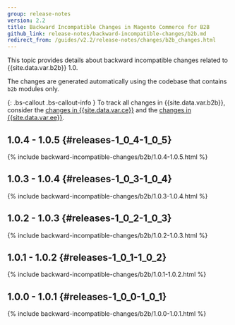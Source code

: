 ```yaml
---
group: release-notes
version: 2.2
title: Backward Incompatible Changes in Magento Commerce for B2B
github_link: release-notes/backward-incompatible-changes/b2b.md
redirect_from: /guides/v2.2/release-notes/changes/b2b_changes.html
---
```


This topic provides details about backward incompatible changes related to {{site.data.var.b2b}} 1.0.

The changes are generated automatically using the codebase that contains `b2b` modules only.

{: .bs-callout .bs-callout-info }
To track all changes in {{site.data.var.b2b}}, consider the [changes in {{site.data.var.ce}}] and the [changes in {{site.data.var.ee}}].

## 1.0.4 - 1.0.5 {#releases-1_0_4-1_0_5}

{% include backward-incompatible-changes/b2b/1.0.4-1.0.5.html %}

## 1.0.3 - 1.0.4 {#releases-1_0_3-1_0_4}

{% include backward-incompatible-changes/b2b/1.0.3-1.0.4.html %}

## 1.0.2 - 1.0.3 {#releases-1_0_2-1_0_3}

{% include backward-incompatible-changes/b2b/1.0.2-1.0.3.html %}

## 1.0.1 - 1.0.2 {#releases-1_0_1-1_0_2}

{% include backward-incompatible-changes/b2b/1.0.1-1.0.2.html %}

## 1.0.0 - 1.0.1 {#releases-1_0_0-1_0_1}

{% include backward-incompatible-changes/b2b/1.0.0-1.0.1.html %}

<!-- LINK DEFINITIONS -->

[changes in {{site.data.var.ce}}]: open-source.html
[changes in {{site.data.var.ee}}]: commerce.html
